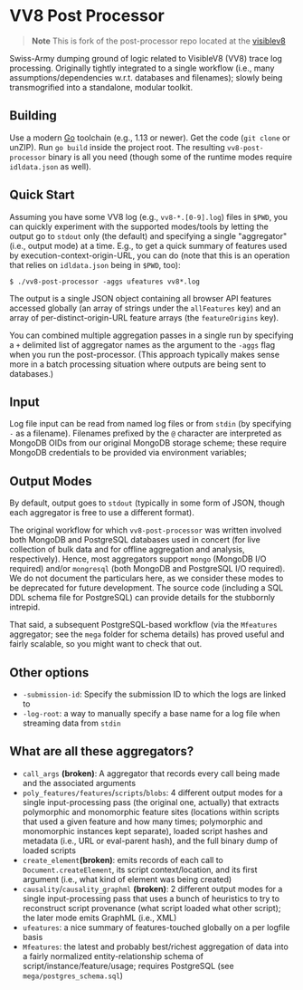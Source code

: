# VV8 Post Processor

> **Note** This is fork of the post-processor repo located at the [visiblev8](https://github.com/wspr-ncsu/visiblev8)

Swiss-Army dumping ground of logic related to VisibleV8 (VV8) trace log processing.
Originally tightly integrated to a single workflow (i.e., many assumptions/dependencies w.r.t. databases and filenames); slowly being transmogrified into a standalone, modular toolkit.

## Building

Use a modern [Go](https://golang.org/) toolchain (e.g., 1.13 or newer).  Get the code (`git clone` or unZIP).  Run `go build` inside the project root.  The resulting `vv8-post-processor` binary is all you need (though some of the runtime modes require `idldata.json` as well).

## Quick Start

Assuming you have some VV8 log (e.g., `vv8-*.[0-9].log`) files in `$PWD`, you can quickly experiment with the supported modes/tools by letting the output go to `stdout` only (the default) and specifying a single "aggregator" (i.e., output mode) at a time.  E.g., to get a quick summary of features used by execution-context-origin-URL, you can do (note that this is an operation that relies on `idldata.json` being in `$PWD`, too):

```$ ./vv8-post-processor -aggs ufeatures vv8*.log```

The output is a single JSON object containing all browser API features accessed globally (an array of strings under the `allFeatures` key) and an array of per-distinct-origin-URL feature arrays (the `featureOrigins` key).

You can combined multiple aggregation passes in a single run by specifying a `+` delimited list of aggregator names as the argument to the `-aggs` flag when you run the post-processor.  (This approach typically makes sense more in a batch processing situation where outputs are being sent to databases.)

## Input

Log file input can be read from named log files or from `stdin` (by specifying `-` as a filename).
Filenames prefixed by the `@` character are interpreted as MongoDB OIDs from our original MongoDB storage scheme; these require MongoDB credentials to be provided via environment variables;

## Output Modes

By default, output goes to `stdout` (typically in some form of JSON, though each aggregator is free to use a different format).

The original workflow for which `vv8-post-processor` was written involved both MongoDB and PostgreSQL databases used in concert (for live collection of bulk data and for offline aggregation and analysis, respectively).  Hence, most aggregators support `mongo` (MongoDB I/O required) and/or `mongresql` (both MongoDB and PostgreSQL I/O required).  We do not document the particulars here, as we consider these modes to be deprecated for future development.  The source code (including a SQL DDL schema file for PostgreSQL) can provide details for the stubbornly intrepid.

That said, a subsequent PostgreSQL-based workflow (via the `Mfeatures` aggregator; see the `mega` folder for schema details) has proved useful and fairly scalable, so you might want to check that out.

## Other options

* `-submission-id`: Specify the submission ID to which the logs are linked to
* `-log-root`: a way to manually specify a base name for a log file when streaming data from `stdin`

## What are all these aggregators?

* `call_args` **(broken)**: A aggregator that records every call being made and the associated arguments
* `poly_features/features`/`scripts`/`blobs`: 4 different output modes for a single input-processing pass (the original one, actually) that extracts polymorphic and monomorphic feature sites (locations within scripts that used a given feature and how many times; polymorphic and monomorphic instances kept separate), loaded script hashes and metadata (i.e.,  URL or eval-parent hash), and the full binary dump of loaded scripts
* `create_element`**(broken)**: emits records of each call to `Document.createElement`, its script context/location, and its first argument (i.e., what kind of element was being created)
* `causality`/`causality_graphml` **(broken)**: 2 different output modes for a single input-processing pass that uses a bunch of heuristics to try to reconstruct script provenance (what script loaded what other script); the later mode emits GraphML (i.e., XML)
* `ufeatures`: a nice summary of features-touched globally on a per logfile basis
* `Mfeatures`: the latest and probably best/richest aggregation of data into a fairly normalized entity-relationship schema of script/instance/feature/usage; requires PostgreSQL (see `mega/postgres_schema.sql`)
